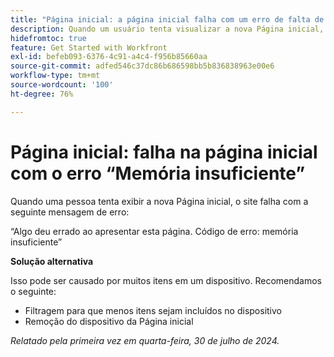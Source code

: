 ```yaml
---
title: "Página inicial: a página inicial falha com um erro de falta de memória"
description: Quando um usuário tenta visualizar a nova Página inicial, o site trava com uma mensagem de erro. Uma solução alternativa está disponível.
hidefromtoc: true
feature: Get Started with Workfront
exl-id: befeb093-6376-4c91-a4c4-f956b85660aa
source-git-commit: adfed546c37dc86b686598bb5b836838963e00e6
workflow-type: tm+mt
source-wordcount: '100'
ht-degree: 76%

---
```


# Página inicial: falha na página inicial com o erro “Memória insuficiente”

Quando uma pessoa tenta exibir a nova Página inicial, o site falha com a seguinte mensagem de erro:

“Algo deu errado ao apresentar esta página. Código de erro: memória insuficiente”

**Solução alternativa**

Isso pode ser causado por muitos itens em um dispositivo. Recomendamos o seguinte:

* Filtragem para que menos itens sejam incluídos no dispositivo
* Remoção do dispositivo da Página inicial

_Relatado pela primeira vez em quarta-feira, 30 de julho de 2024._
